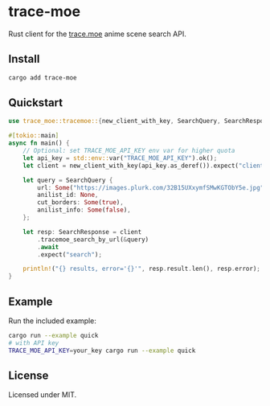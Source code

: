 # trace-moe

Rust client for the [trace.moe](https://trace.moe/) anime scene search API.

## Install

```bash
cargo add trace-moe
```

## Quickstart

```rust
use trace_moe::tracemoe::{new_client_with_key, SearchQuery, SearchResponse};

#[tokio::main]
async fn main() {
    // Optional: set TRACE_MOE_API_KEY env var for higher quota
    let api_key = std::env::var("TRACE_MOE_API_KEY").ok();
    let client = new_client_with_key(api_key.as_deref()).expect("client");

    let query = SearchQuery {
        url: Some("https://images.plurk.com/32B15UXxymfSMwKGTObY5e.jpg".to_string()),
        anilist_id: None,
        cut_borders: Some(true),
        anilist_info: Some(false),
    };

    let resp: SearchResponse = client
        .tracemoe_search_by_url(&query)
        .await
        .expect("search");

    println!("{} results, error='{}'", resp.result.len(), resp.error);
}
```

## Example

Run the included example:

```bash
cargo run --example quick
# with API key
TRACE_MOE_API_KEY=your_key cargo run --example quick
```

## License

Licensed under MIT.
